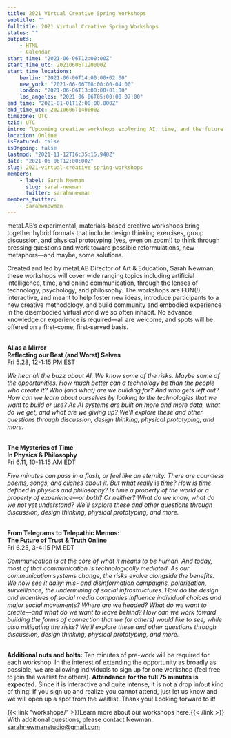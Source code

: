 ```yaml
---
title: 2021 Virtual Creative Spring Workshops
subtitle: ""
fulltitle: 2021 Virtual Creative Spring Workshops
status: ""
outputs:
    - HTML
    - Calendar
start_time: "2021-06-06T12:00:00Z"
start_time_utc: 20210606T120000Z
start_time_locations:
    berlin: "2021-06-06T14:00:00+02:00"
    new_york: "2021-06-06T08:00:00-04:00"
    london: "2021-06-06T13:00:00+01:00"
    los_angeles: "2021-06-06T05:00:00-07:00"
end_time: "2021-01-01T12:00:00.000Z"
end_time_utc: 20210606T140000Z
timezone: UTC
tzid: UTC
intro: “Upcoming creative workshops exploring AI, time, and the future of communication”
location: Online
isFeatured: false
isOngoing: false
lastmod: "2021-11-12T16:35:15.948Z"
date: "2021-06-06T12:00:00Z"
slug: 2021-virtual-creative-spring-workshops
members:
    - label: Sarah Newman
      slug: sarah-newman
      twitter: sarahwnewman
members_twitter:
    - sarahwnewman
---
```

metaLAB’s experimental, materials-based creative workshops bring together hybrid formats that include design thinking exercises, group discussion, and physical prototyping (yes, even on zoom!) to think through pressing questions and work toward possible reformulations, new metaphors—and maybe, some solutions.  

Created and led by metaLAB Director of Art & Education, Sarah Newman, these workshops will cover wide ranging topics including artificial intelligence, time, and online communication, through the lenses of technology, psychology, and philosophy. The workshops are FUN(!), interactive, and meant to help foster new ideas, introduce participants to a new creative methodology, and build community and embodied experience in the disembodied virtual world we so often inhabit. No advance knowledge or experience is required—all are welcome, and spots will be offered on a first-come, first-served basis.  
&nbsp;  
 
 
 
**AI as a Mirror  
Reflecting our Best (and Worst) Selves**  
Fri 5.28, 12-1:15 PM EST     

*We hear all the buzz about AI. We know some of the risks. Maybe some of the opportunities. How much better can a technology be than the people who create it? Who (and what) are we building for? And who gets left out? How can we learn about ourselves by looking to the technologies that we want to build or use? As AI systems are built on more and more data, what do we get, and what are we giving up? We’ll explore these and other questions through discussion, design thinking, physical prototyping, and more.*  
 &nbsp;  
    
  
  
**The Mysteries of Time   
In Physics & Philosophy**  
Fri 6.11, 10-11:15 AM EDT  

*Five minutes can pass in a flash, or feel like an eternity. There are countless poems, songs, and cliches about it. But what really* is *time? How is time defined in physics and philosophy? Is time a property of the world or a property of experience—or both? Or neither? What do we know, what do we not yet understand? We’ll explore these and other questions through discussion, design thinking, physical prototyping, and more.*  
&nbsp;  



**From Telegrams to Telepathic Memos:  
The Future of Trust & Truth Online**  
Fri 6.25, 3-4:15 PM EDT  

*Communication is at the core of what it means to be human. And today, most of that communication is technologically mediated. As our communication systems change, the risks evolve alongside the benefits. We now see it daily: mis- and disinformation campaigns, polarization, surveillance, the undermining of social infrastructures. How do the design and incentives of social media companies influence individual choices and major social movements? Where are we headed? What do we want to create—and what do we want to leave behind? How can we work toward building the forms of connection that we (or others) would like to see, while also mitigating the risks? We’ll explore these and other questions through discussion, design thinking, physical prototyping, and more.*  
&nbsp;  



**Additional nuts and bolts:** 
Ten minutes of pre-work will be required for each workshop. In the interest of extending the opportunity as broadly as possible, we are allowing individuals to sign up for one workshop (feel free to join the waitlist for others). **Attendance for the full 75 minutes is expected.** Since it is interactive and quite intense, it is not a drop in/out kind of thing! If you sign up and realize you cannot attend, just let us know and we will open up a spot from the waitlist. Thank you! Looking forward to it!

{{< link "workshops/" >}}Learn more about our workshops here.{{< /link >}}   
With additional questions, please contact Newman: [sarahnewmanstudio@gmail.com](mailto:sarahnewmanstudio@gmail.com)